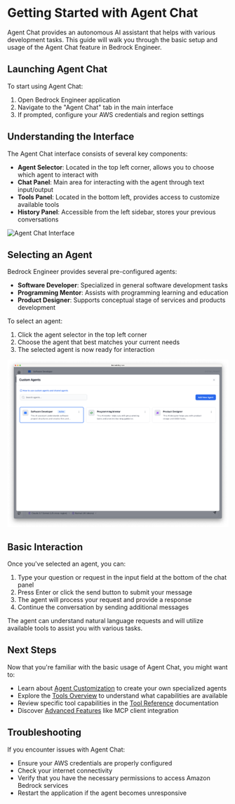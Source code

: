 # Getting Started with Agent Chat

Agent Chat provides an autonomous AI assistant that helps with various development tasks. This guide will walk you through the basic setup and usage of the Agent Chat feature in Bedrock Engineer.

## Launching Agent Chat

To start using Agent Chat:

1. Open Bedrock Engineer application
2. Navigate to the "Agent Chat" tab in the main interface
3. If prompted, configure your AWS credentials and region settings

## Understanding the Interface

The Agent Chat interface consists of several key components:

- **Agent Selector**: Located in the top left corner, allows you to choose which agent to interact with
- **Chat Panel**: Main area for interacting with the agent through text input/output
- **Tools Panel**: Located in the bottom left, provides access to customize available tools
- **History Panel**: Accessible from the left sidebar, stores your previous conversations

![Agent Chat Interface](../../assets/agent-chat-diagram.png)

## Selecting an Agent

Bedrock Engineer provides several pre-configured agents:

- **Software Developer**: Specialized in general software development tasks
- **Programming Mentor**: Assists with programming learning and education
- **Product Designer**: Supports conceptual stage of services and products development

To select an agent:

1. Click the agent selector in the top left corner
2. Choose the agent that best matches your current needs
3. The selected agent is now ready for interaction

![Selecting an Agent](../../assets/select-agents.png)

## Basic Interaction

Once you've selected an agent, you can:

1. Type your question or request in the input field at the bottom of the chat panel
2. Press Enter or click the send button to submit your message
3. The agent will process your request and provide a response
4. Continue the conversation by sending additional messages

The agent can understand natural language requests and will utilize available tools to assist you with various tasks.

## Next Steps

Now that you're familiar with the basic usage of Agent Chat, you might want to:

- Learn about [Agent Customization](./agent-customization.md) to create your own specialized agents
- Explore the [Tools Overview](./tools-overview.md) to understand what capabilities are available
- Review specific tool capabilities in the [Tool Reference](./tools/) documentation
- Discover [Advanced Features](./advanced-features/) like MCP client integration

## Troubleshooting

If you encounter issues with Agent Chat:

- Ensure your AWS credentials are properly configured
- Check your internet connectivity
- Verify that you have the necessary permissions to access Amazon Bedrock services
- Restart the application if the agent becomes unresponsive